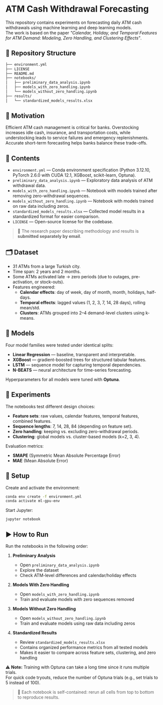 # ATM Cash Withdrawal Forecasting

This repository contains experiments on forecasting daily ATM cash withdrawals using machine learning and deep learning models.  
The work is based on the paper *"Calendar, Holiday, and Temporal Features for ATM Demand: Modeling, Zero Handling, and Clustering Effects"*.

## 📁 Repository Structure
```markdown
├── environment.yml
├── LICENSE
├── README.md
├── notebooks/
│   ├── preliminary_data_analysis.ipynb
│   ├── models_with_zero_handling.ipynb
│   └── models_without_zero_handling.ipynb
├── results/
│   └── standardized_models_results.xlsx
```

## 📌 Motivation
Efficient ATM cash management is critical for banks. Overstocking increases idle cash, insurance, and transportation costs, while understocking leads to service failures and emergency replenishments. Accurate short-term forecasting helps banks balance these trade-offs.

## 📂 Contents
- `environment.yml` — Conda environment specification (Python 3.12.10, PyTorch 2.6.0 with CUDA 12.1, XGBoost, scikit-learn, Optuna).
- `preliminary_data_analysis.ipynb` — Exploratory data analysis of ATM withdrawal data.
- `models_with_zero_handling.ipynb` — Notebook with models trained after removing zero-withdrawal sequences.
- `models_without_zero_handling.ipynb` — Notebook with models trained on raw data including zeros.
- `standardized_models_results.xlsx` — Collected model results in a standardized format for easier comparison.
- `LICENSE` — Open-source license for the codebase.

> 📌 The research paper describing methodology and results is **submitted separately by email**.

## 🗂 Dataset
- 31 ATMs from a large Turkish city.  
- Time span: 2 years and 2 months.  
- Some ATMs activated late → zero periods (due to outages, pre-activation, or stock-outs).  
- Features engineered:
  - **Calendar effects**: day of week, day of month, month, holidays, half-days.  
  - **Temporal effects**: lagged values (1, 2, 3, 7, 14, 28 days), rolling mean/std.  
  - **Clusters**: ATMs grouped into 2–4 demand-level clusters using k-means.  

## 🤖 Models
Four model families were tested under identical splits:
- **Linear Regression** — baseline, transparent and interpretable.  
- **XGBoost** — gradient-boosted trees for structured tabular features.  
- **LSTM** — sequence model for capturing temporal dependencies.  
- **N-BEATS** — neural architecture for time-series forecasting.  

Hyperparameters for all models were tuned with **Optuna**.

## 🔬 Experiments
The notebooks test different design choices:
- **Feature sets**: raw values, calendar features, temporal features, combined features.  
- **Sequence lengths**: 7, 14, 28, 84 (depending on feature set).  
- **Zero handling**: keeping vs. excluding zero-withdrawal periods.  
- **Clustering**: global models vs. cluster-based models (k=2, 3, 4).  

Evaluation metrics:
- **SMAPE** (Symmetric Mean Absolute Percentage Error)  
- **MAE** (Mean Absolute Error)  

## 🚀 Setup

Create and activate the environment:
```bash
conda env create -f environment.yml
conda activate ml-gpu-env
```

Start Jupyter:
```bash
jupyter notebook
```

## ▶️ How to Run

Run the notebooks in the following order:

1. **Preliminary Analysis**  
   - Open `preliminary_data_analysis.ipynb`  
   - Explore the dataset  
   - Check ATM-level differences and calendar/holiday effects  

2. **Models With Zero Handling**  
   - Open `models_with_zero_handling.ipynb`  
   - Train and evaluate models with zero sequences removed  

3. **Models Without Zero Handling**  
   - Open `models_without_zero_handling.ipynb`  
   - Train and evaluate models using raw data including zeros  

4. **Standardized Results**  
   - Review `standardized_models_results.xlsx`  
   - Contains organized performance metrics from all tested models  
   - Makes it easier to compare across feature sets, clustering, and zero handling  

⚠️ **Note:** Training with Optuna can take a long time since it runs multiple trials.  
For quick code tryouts, reduce the number of Optuna trials (e.g., set trials to 5 instead of 100).  


> 🔁 Each notebook is self-contained: rerun all cells from top to bottom to reproduce results.





